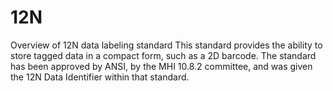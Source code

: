 # 12N
Overview of 12N data labeling standard
This standard provides the ability to store tagged data in a compact form, such as a 2D barcode. 
The standard has been approved by ANSI, by the MHI 10.8.2 committee, and was given the 12N Data Identifier within that standard.
